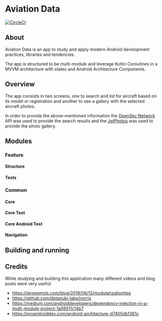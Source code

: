 # Aviation Data

[![CircleCI](https://circleci.com/gh/vinicius-pmoleta/aviation-data.svg?style=svg&circle-token=7ad79d72c0bb17b0cbf52455e9f73360d218040d)](https://circleci.com/gh/vinicius-pmoleta/aviation-data)

## About

Aviation Data is an app to study and apply modern Android development practices, libraries and tendencies.

The app is structured to be multi-module and leverage Kotlin Coroutines in a MVVM architecture with states and Android Architecture Components.

## Overview

The app consists in two screens, one to search and list for aircraft based on its model or registration and another to see a gallery with the selected aircraft photos.

In order to provide the above-mentioned information the [OpenSky Network](https://opensky-network.org/) API was used to provide the search results and the [JetPhotos](https://www.jetphotos.com/) was used to provide the photo gallery.

## Modules

### Feature

#### Structure

#### Tests

### Common

#### Core

#### Core Test

#### Core Android Test

#### Navigation

## Building and running


## Credits

While studying and building this application many different videos and blog posts were very useful:
- <https://jeroenmols.com/blog/2019/06/12/modularizationtips>
- <https://github.com/dotanuki-labs/norris>
- <https://medium.com/androiddevelopers/dependency-injection-in-a-multi-module-project-1a09511c14b7>
- <https://proandroiddev.com/android-architecture-d7405db1361c>

